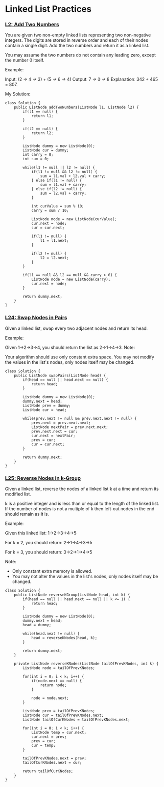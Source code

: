 # Linked List Practices

### [L2: Add Two Numbers](https://leetcode.com/problems/add-two-numbers/)
You are given two non-empty linked lists representing two non-negative integers. The digits are stored in reverse order and each of their nodes contain a single digit. Add the two numbers and return it as a linked list.

You may assume the two numbers do not contain any leading zero, except the number 0 itself.

Example:

Input: (2 -> 4 -> 3) + (5 -> 6 -> 4)
Output: 7 -> 0 -> 8
Explanation: 342 + 465 = 807.

My Solution:
```
class Solution {
    public ListNode addTwoNumbers(ListNode l1, ListNode l2) {
        if(l1 == null) {
            return l1;
        }
        
        if(l2 == null) {
            return l2;
        }
        
        ListNode dummy = new ListNode(0);
        ListNode cur = dummy;
        int carry = 0;
        int sum = 0;
        
        while(l1 != null || l2 != null) {
            if(l1 != null && l2 != null) {
                sum = l1.val + l2.val + carry;    
            } else if(l1 != null) {
                sum = l1.val + carry;
            } else if(l2 != null) {
                sum = l2.val + carry;
            }
            
            int curValue = sum % 10;
            carry = sum / 10;
            
            ListNode node = new ListNode(curValue);
            cur.next = node;
            cur = cur.next;
            
            if(l1 != null) {
                l1 = l1.next;    
            }
            
            if(l2 != null) {
                l2 = l2.next;
            }
        }
        
        if(l1 == null && l2 == null && carry > 0) {
            ListNode node = new ListNode(carry);
            cur.next = node;
        }
        
        return dummy.next;
    }
}
```

### [L24: Swap Nodes in Pairs](https://leetcode.com/problems/swap-nodes-in-pairs/)
Given a linked list, swap every two adjacent nodes and return its head.

Example:

Given 1->2->3->4, you should return the list as 2->1->4->3.
Note:

Your algorithm should use only constant extra space.
You may not modify the values in the list's nodes, only nodes itself may be changed.

```
class Solution {
    public ListNode swapPairs(ListNode head) {
        if(head == null || head.next == null) {
            return head;
        }
        
        ListNode dummy = new ListNode(0);
        dummy.next = head;
        ListNode prev = dummy;
        ListNode cur = head;
        
        while(prev.next != null && prev.next.next != null) {
            prev.next = prev.next.next;
            ListNode nextPair = prev.next.next;
            prev.next.next = cur;
            cur.next = nextPair;
            prev = cur;
            cur = cur.next;
        }
        
        return dummy.next;
    }
}
```

### [L25: Reverse Nodes in k-Group](https://leetcode.com/problems/reverse-nodes-in-k-group/)
Given a linked list, reverse the nodes of a linked list k at a time and return its modified list.

k is a positive integer and is less than or equal to the length of the linked list. If the number of nodes is not a multiple of k then left-out nodes in the end should remain as it is.

Example:

Given this linked list: 1->2->3->4->5

For k = 2, you should return: 2->1->4->3->5

For k = 3, you should return: 3->2->1->4->5

Note:

- Only constant extra memory is allowed.
- You may not alter the values in the list's nodes, only nodes itself may be changed.
```
class Solution {
    public ListNode reverseKGroup(ListNode head, int k) {
        if(head == null || head.next == null || k <= 1) {
            return head;
        }
        
        ListNode dummy = new ListNode(0);
        dummy.next = head;
        head = dummy;
        
        while(head.next != null) {
            head = reverseKNodes(head, k);
        }
        
        return dummy.next;
    }
    
    private ListNode reverseKNodes(ListNode tailOfPrevKNodes, int k) {
        ListNode node = tailOfPrevKNodes;
        
        for(int i = 0; i < k; i++) {
            if(node.next == null) {
                return node;
            }
            
            node = node.next;
        }
        
        ListNode prev = tailOfPrevKNodes;
        ListNode cur = tailOfPrevKNodes.next;
        ListNode tailOfCurKNodes = tailOfPrevKNodes.next;
        
        for(int i = 0; i < k; i++) {
            ListNode temp = cur.next;
            cur.next = prev;
            prev = cur;
            cur = temp;
        }
        
        tailOfPrevKNodes.next = prev;
        tailOfCurKNodes.next = cur;
        
        return tailOfCurKNodes;
    }
}
```
